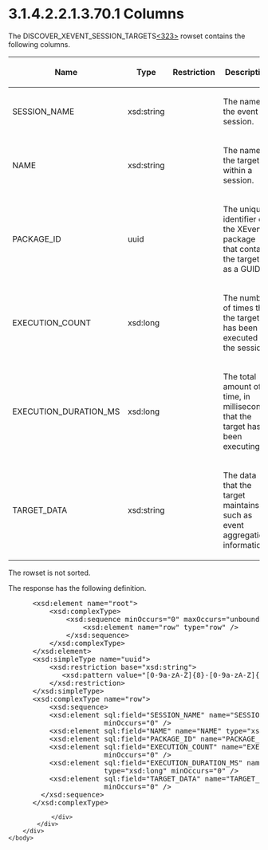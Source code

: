 <html dir="LTR" xmlns:mshelp="http://msdn.microsoft.com/mshelp" xmlns:ddue="http://ddue.schemas.microsoft.com/authoring/2003/5" xmlns:xlink="http://www.w3.org/1999/xlink" xmlns:tool="http://www.microsoft.com/tooltip">
    <head>
        <meta http-equiv="Content-Type" content="text/html; CHARSET=utf-8"></meta>
        <meta name="save" content="history"></meta>
        <title>3.1.4.2.2.1.3.70.1 Columns</title>
        <xml>
            <mshelp:toctitle title="3.1.4.2.2.1.3.70.1 Columns"></mshelp:toctitle>
            <mshelp:rltitle title="[MS-SSAS]: Columns"></mshelp:rltitle>
            <mshelp:keyword index="A" term="7b3c0cf6-5df2-412c-833a-c1dd8a1d251e"></mshelp:keyword>
            <mshelp:attr name="DCSext.ContentType" value="open specification"></mshelp:attr>
            <mshelp:attr name="AssetID" value="7b3c0cf6-5df2-412c-833a-c1dd8a1d251e"></mshelp:attr>
            <mshelp:attr name="TopicType" value="kbRef"></mshelp:attr>
            <mshelp:attr name="DCSext.Title" value="[MS-SSAS]: Columns" />
        </xml>
    </head>
    <body>
        <div id="header">
            <h1 class="heading">3.1.4.2.2.1.3.70.1 Columns</h1>
        </div>
        <div id="mainSection">
            <div id="mainBody">
                <div id="allHistory" class="saveHistory"></div>
                <div id="sectionSection0" class="section" name="collapseableSection">
                    

<p>The DISCOVER_XEVENT_SESSION_TARGETS<a id="Appendix_A_Target_323"></a><a href="b9ac4859-2662-44ca-b131-9addd8b953dc.htm#Appendix_A_323" aria-label="Product behavior note 323">&lt;323&gt;</a> rowset contains the following
columns.</p>

<table>
 <thead>
  <tr>
   <th>
   <p>Name</p>
   </th>
   <th>
   <p>Type</p>
   </th>
   <th>
   <p>Restriction</p>
   </th>
   <th>
   <p>Description</p>
   </th>
  </tr>
 </thead>
 <tr>
  <td>
  <p>SESSION_NAME</p>
  </td>
  <td>
  <p>xsd:string</p>
  </td>
  <td>
  <p> </p>
  </td>
  <td>
  <p>The name of the event session.</p>
  </td>
 </tr>
 <tr>
  <td>
  <p>NAME</p>
  </td>
  <td>
  <p>xsd:string</p>
  </td>
  <td>
  <p> </p>
  </td>
  <td>
  <p>The name of the target within a session.</p>
  </td>
 </tr>
 <tr>
  <td>
  <p>PACKAGE_ID</p>
  </td>
  <td>
  <p>uuid</p>
  </td>
  <td>
  <p> </p>
  </td>
  <td>
  <p>The unique identifier of the XEvent package that
  contains the target, as a GUID.</p>
  </td>
 </tr>
 <tr>
  <td>
  <p>EXECUTION_COUNT</p>
  </td>
  <td>
  <p>xsd:long</p>
  </td>
  <td>
  <p> </p>
  </td>
  <td>
  <p>The number of times that the target has been executed
  for the session.</p>
  </td>
 </tr>
 <tr>
  <td>
  <p>EXECUTION_DURATION_MS</p>
  </td>
  <td>
  <p>xsd:long</p>
  </td>
  <td>
  <p> </p>
  </td>
  <td>
  <p>The total amount of time, in milliseconds, that the
  target has been executing.</p>
  </td>
 </tr>
 <tr>
  <td>
  <p>TARGET_DATA</p>
  </td>
  <td>
  <p>xsd:string</p>
  </td>
  <td>
  <p> </p>
  </td>
  <td>
  <p>The data that the target maintains, such as event
  aggregation information.</p>
  </td>
 </tr>
</table>

<p>The rowset is not sorted.</p>

<p>The response has the following definition.</p>

<dl>
<dd>
<div><pre> &lt;xsd:element name=&quot;root&quot;&gt;
     &lt;xsd:complexType&gt;
         &lt;xsd:sequence minOccurs=&quot;0&quot; maxOccurs=&quot;unbounded&quot;&gt;
             &lt;xsd:element name=&quot;row&quot; type=&quot;row&quot; /&gt;
         &lt;/xsd:sequence&gt;
     &lt;/xsd:complexType&gt;
 &lt;/xsd:element&gt;
 &lt;xsd:simpleType name=&quot;uuid&quot;&gt;
     &lt;xsd:restriction base=&quot;xsd:string&quot;&gt;
        &lt;xsd:pattern value=&quot;[0-9a-zA-Z]{8}-[0-9a-zA-Z]{4}-[0-9a-zA-Z]{4}-[0-9a-zA-Z]{4}-[0-9a-zA-Z]{12}&quot; /&gt;
     &lt;/xsd:restriction&gt;
 &lt;/xsd:simpleType&gt;
 &lt;xsd:complexType name=&quot;row&quot;&gt;
     &lt;xsd:sequence&gt;
     &lt;xsd:element sql:field=&quot;SESSION_NAME&quot; name=&quot;SESSION_NAME&quot; type=&quot;xsd:string&quot; 
                  minOccurs=&quot;0&quot; /&gt;
     &lt;xsd:element sql:field=&quot;NAME&quot; name=&quot;NAME&quot; type=&quot;xsd:string&quot; minOccurs=&quot;0&quot; /&gt;
     &lt;xsd:element sql:field=&quot;PACKAGE_ID&quot; name=&quot;PACKAGE_ID&quot; type=&quot;uuid &quot; minOccurs=&quot;0&quot; /&gt;
     &lt;xsd:element sql:field=&quot;EXECUTION_COUNT&quot; name=&quot;EXECUTION_COUNT&quot; type=&quot;xsd:long&quot; 
                  minOccurs=&quot;0&quot; /&gt;
     &lt;xsd:element sql:field=&quot;EXECUTION_DURATION_MS&quot; name=&quot;EXECUTION_DURATION_MS&quot; 
                  type=&quot;xsd:long&quot; minOccurs=&quot;0&quot; /&gt;
     &lt;xsd:element sql:field=&quot;TARGET_DATA&quot; name=&quot;TARGET_DATA&quot; type=&quot;xsd:string&quot; 
                  minOccurs=&quot;0&quot; /&gt;
   &lt;/xsd:sequence&gt;
 &lt;/xsd:complexType&gt;
</pre></div>
</dd></dl>


                </div>
            </div>
        </div>
    </body>
</html>